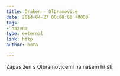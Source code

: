 ```yaml
---
title: Draken - Olbramovice
date: 2014-04-27 00:00:00 +0000
tags:
- hazena
type: external
link: http
author: bota

---
```

Zápas žen s Olbramovicemi na našem hřišti.
